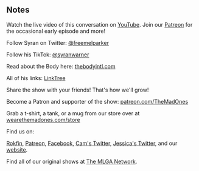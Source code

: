 ## Notes

Watch the live video of this conversation on [YouTube](https://youtu.be/NStCg63OM5I). Join our [Patreon](https://www.patreon.com/TheMadOnes) for the occasional early episode and more!

Follow Syran on Twitter: [@freemelparker](https://mobile.twitter.com/freemelparker)

Follow his TikTok: [@syranwarner](https://www.tiktok.com/@syranwarner)

Read about the Body here: [thebodyintl.com](https://thebodyintl.com/)

All of his links: [LinkTree](https://linktr.ee/syranwarner)

Share the show with your friends! That's how we'll grow!

Become a Patron and supporter of the show: [patreon.com/TheMadOnes](https://www.patreon.com/TheMadOnes)

Grab a t-shirt, a tank, or a mug from our store over at [wearethemadones.com/store](https://wearethemadones.com/store)

Find us on:

[Rokfin](https://rokfin.com/TheMadOnes), [Patreon](https://patreon.com/TheMadOnes), [Facebook](https://www.facebook.com/WeAreTheMad/), [Cam's Twitter](https://twitter.com/HamCarless), [Jessica's Twitter](https://twitter.com/soupcanarchist), and our [website](http://wearethemad.com).

Find all of our original shows at [The MLGA Network](https://mlganetwork.com).
